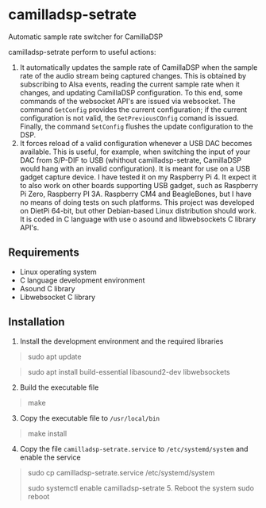 # camilladsp-setrate
Automatic sample rate switcher for CamillaDSP

camilladsp-setrate perform to useful actions:
1. It automatically updates the sample rate of CamillaDSP when the sample rate of the audio stream being captured changes. This is obtained by subscribing to Alsa events, reading the current sample rate when it changes, and updating CamillaDSP configuration. To this end, some commands of the websocket API's are issued via websocket. The command `GetConfig` provides the current configuration; if the current configuration is not valid, the `GetPreviousCOnfig` comand is issued. Finally, the command `SetConfig` flushes the update configuration to the DSP.
2. It forces reload of a valid configuration whenever a USB DAC becomes available. This is useful, for example, when switching the input of your DAC from S/P-DIF to USB (whithout camilladsp-setrate, CamillaDSP would hang with an invalid configuration).
It is meant for use on a USB gadget capture device. I have tested it on my Raspberry Pi 4. It expect it to also work on other boards supporting USB gadget, such as Raspberry Pi Zero, Raspberry PI 3A. Raspberry CM4 and BeagleBones, but I have no means of doing tests on such platforms.
This project was developed on DietPi 64-bit, but other Debian-based Linux distribution should work. It is coded in C language with use o asound and libwebsockets C library API's.
## Requirements
- Linux operating system
- C language development environment
- Asound C library
- Libwebsocket C library
## Installation
1. Install the development environment and the required libraries
> sudo apt update

> sudo apt install build-essential libasound2-dev libwebsockets
2. Build the executable file
>make
3. Copy the executable file to `/usr/local/bin`
> make install
4. Copy the file `camilladsp-setrate.service` to `/etc/systemd/system` and enable the service
> sudo cp camilladsp-setrate.service /etc/systemd/system
> 
> sudo systemctl enable camilladsp-setrate
> 5. Reboot the system
> sudo reboot
